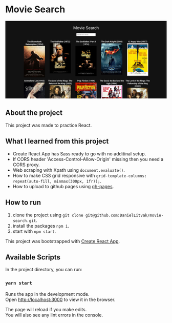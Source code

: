 # Movie Search

![image](./movie-search.png)

## About the project

This project was made to practice React. 

## What I learned from this project

- Create React App has Sass ready to go with no additinal setup.
- If CORS header 'Access-Control-Allow-Origin' missing then you need a CORS proxy.
- Web scraping with Xpath using `document.evaluate()`.
- How to make CSS grid responsive with `grid-template-columns: repeat(auto-fill, minmax(300px, 1fr));`.
- How to upload to github pages using [gh-pages](https://www.npmjs.com/package/gh-pages).

## How to run

1. clone the project using `git clone git@github.com:DanielLitvak/movie-search.git`.
2. install the packages `npm i`.
3. start with `npm start`.

This project was bootstrapped with [Create React App](https://github.com/facebook/create-react-app).

## Available Scripts

In the project directory, you can run:

### `yarn start`

Runs the app in the development mode.<br />
Open [http://localhost:3000](http://localhost:3000) to view it in the browser.

The page will reload if you make edits.<br />
You will also see any lint errors in the console.
